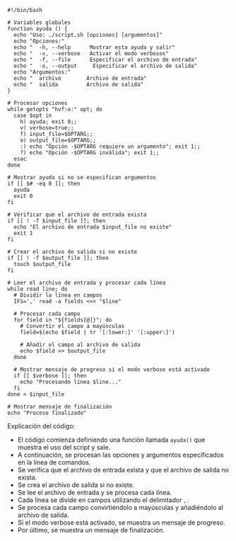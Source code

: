 ```
#!/bin/bash

# Variables globales
function ayuda () {
  echo "Uso: ./script.sh [opciones] [argumentos]"
  echo "Opciones:"
  echo "  -h, --help      Mostrar esta ayuda y salir"
  echo "  -v, --verbose   Activar el modo verbosos"
  echo "  -f, --file      Especificar el archivo de entrada"
  echo "  -o, --output     Especificar el archivo de salida"
  echo "Argumentos:"
  echo "  archivo        Archivo de entrada"
  echo "  salida         Archivo de salida"
}

# Procesar opciones
while getopts "hvf:o:" opt; do
  case $opt in
    h) ayuda; exit 0;;
    v) verbose=true;;
    f) input_file=$OPTARG;;
    o) output_file=$OPTARG;;
    :) echo "Opción -$OPTARG requiere un argumento"; exit 1;;
    ?) echo "Opción -$OPTARG inválida"; exit 1;;
  esac
done

# Mostrar ayuda si no se especifican argumentos
if [[ $# -eq 0 ]]; then
  ayuda
  exit 0
fi

# Verificar que el archivo de entrada exista
if [[ ! -f $input_file ]]; then
  echo "El archivo de entrada $input_file no existe"
  exit 1
fi

# Crear el archivo de salida si no existe
if [[ ! -f $output_file ]]; then
  touch $output_file
fi

# Leer el archivo de entrada y procesar cada línea
while read line; do
  # Dividir la línea en campos
  IFS=',' read -a fields <<< "$line"

  # Procesar cada campo
  for field in "${fields[@]}"; do
    # Convertir el campo a mayúsculas
    field=$(echo $field | tr '[:lower:]' '[:upper:]')

    # Añadir el campo al archivo de salida
    echo $field >> $output_file
  done

  # Mostrar mensaje de progreso si el modo verbose está activado
  if [[ $verbose ]]; then
    echo "Procesando línea $line..."
  fi
done < $input_file

# Mostrar mensaje de finalización
echo "Proceso finalizado"
```

Explicación del código:

* El código comienza definiendo una función llamada `ayuda()` que muestra el uso del script y sale.
* A continuación, se procesan las opciones y argumentos especificados en la línea de comandos.
* Se verifica que el archivo de entrada exista y que el archivo de salida no exista.
* Se crea el archivo de salida si no existe.
* Se lee el archivo de entrada y se procesa cada línea.
* Cada línea se divide en campos utilizando el delimitador `,`.
* Se procesa cada campo convirtiéndolo a mayúsculas y añadiéndolo al archivo de salida.
* Si el modo verbose está activado, se muestra un mensaje de progreso.
* Por último, se muestra un mensaje de finalización.